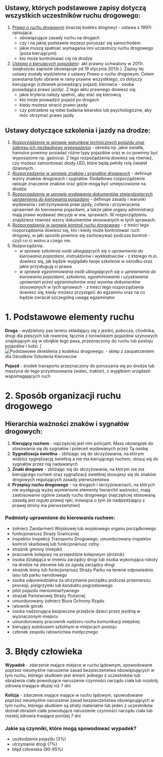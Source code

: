 ## Ustawy, których podstawowe zapisy dotyczą wszystkich uczestników ruchu drogowego:
1. [_Prawo o ruchu drogowym_](https://isap.sejm.gov.pl/isap.nsf/download.xsp/WDU20210000450/T/D20210450L.pdf) (inaczej kodeks drogowy) - ustawa z 1997r. opisująca:
	- obowiązujące zasady ruchu na drogach
	- czy i na jakiej podstawie możesz poruszać się samochodem
	- jakie muszą spełniać wymagania inni uczestnicy ruchu drogowego (poza kierującymi)
	- kto może kontrolować cię na drodze
2. [_Ustawa o kierujących pojazdami_](https://isap.sejm.gov.pl/isap.nsf/download.xsp/WDU20110300151/T/D20110151L.pdf)- akt prawny uchwalony w 2011r. (większośc zapisów obowiązuje od 19 stycznia 2013r.). Zapisy tej ustawy zostały wydzielone z ustawy _Prawo o ruchu drogowym_. Celem powstania było ubranie w ramy prawne wszystkiego, co dotyczy kierującego (człowiek prowadzący pojazd; kierowca - osoba posiadająca prawo jazdy). Z tego aktu prawnego dowiesz się:
	- jakie kryteria należy spełnić, aby stać się kierowcą
	- kto może prowadzić pojazd po drogach
	- kiedy możesz stracić prawo jazdy
	- czy potrzebne są tobie badania lekarskie lub psychologiczne, aby móc otrzymać prawo jazdy

## Ustawy dotyczące szkolenia i jazdy na drodze:
1. [_Rozporządzenie w sprawie warunków technicznych pojazdu oraz zakresu ich niezbędnego wyposażenia_](https://isap.sejm.gov.pl/isap.nsf/download.xsp/WDU20160002022/O/D20162022.pdf) - określa np. jakie światła, hamulce powinny posiadać różne typy pojazdów oraz w co powinny być wyposazone np. gaśnica). Z tego rozpożądzenia dowiesz się również, czy możesz zamontować diody LED, które będą pełniły rolę świateł dziennych.
2. [_Rozporządzenie w sprawie znaków i sygnałów drogowych_](https://isap.sejm.gov.pl/isap.nsf/download.xsp/WDU20190002310/O/D20192310.pdf) - definiuje wzory znaków drogowych i sygnałów. Dodatkowo rozporządzenie opisuje znaczenie znaków oraz gdzie mogą być umiejscowione na drodze.
3. [_Rozporządzenie w sprawie wydawania dokumentów stwierdzających uprawnienia do kierowania pojazdami_](https://isap.sejm.gov.pl/isap.nsf/download.xsp/WDU20160000231/O/D20160231.pdf) - definiuje zasady i warunki wydawania i zatrzymywania praw jazdy, cofania i przywracania uprawnień do kierowania pojazdami, a także jakie organy administracji mają prawo wydawać decyzje w ww. sprawach. W rozporządzeniu znajdziesz również wzory dokumentów stosowanych w tych sprawach.
4. [_Rozporządzenie w sprawie kontroli ruchu drogowego_](https://isap.sejm.gov.pl/isap.nsf/download.xsp/WDU20081320841/O/D20080841.pdf) - z treści tego rozporządzenia dowiesz się, kto i kiedy może kontrolować ruch drogowy, w jaki sposób powinno się zachowywać podczas kontroli - czyli co ci wolno a czego nie.
5. Rozporządznia:
	- _w sprawie szkolenia osób ubiegających się o uprawnienia do kierowania pojazdami, instruktorów i wykładowców_ - z którego m.in. dowiesz się, jak będzie wyglądało twoje szkolenie w ośrodku oraz jakie przysługują ci prawa
	- _w sprawie egzaminowania osób ubiegających się o uprawnienia do kierowania pojazdami, szkolenia, egzaminowania i uzyskiwania uprawnień przez egzaminatorów oraz wzorów dokumentów stosowanych w tych sprawach_ - z treści tego rozporządzenia dowiesz się, kiedy możesz przystąpić do egzaminu oraz na co będzie zwracał szczególną uwagę egzaminator

# 1. Podstawowe elementy ruchu

**Droga** - wydzielony pas terenu składający się z jezdni, pobocza, chodnika, drogi dla pieszych lub rowerów, łącznie z torowiskiem pojazdów szynowych znajdującym się w obrębie tego pasa, przeznaczony do ruchu lub postoju pojazdów i ludzi.
[![Podstawowe określenia z kodeksu drogowego. - sklep z zaopatrzeniem dla  Ośrodków Szkolenia Kierowców](https://www.zdajtesty.pl/wp-content/uploads/2019/02/image-47.png)

**Pojazd** - środek transportu przeznaczony do poruszania się po drodze lub maszyna do tego przystosowania (walec, traktor), z wyjątkiem urządzeń wspomagających ruch

# 2. Sposób organizacji ruchu drogowego

## Hierarchia ważności znaków i sygnałów drogowych:
1. **Kierujący ruchem** - najczęściej jest nim policjant. Masz obowiązek do stosowania się do sygnałów i poleceń wydawanych przez Tą osobę
2. **Sygnalizacja świetlna** - zbliżając się do skrzyżowania, na którym widzisz sygnalizację świetlną a nie ma kierującego ruchem, stosuj się do sygnałów przez nią nadawanych
3. **Znaki drogowe** - zbliżając się do skrzyżowania, na którym nie ma kierującego ruchem oraz sygnalizacji świetlnej stosujesz się do znaków drogowych regulujących zasady pierwszeństwa
4. **Przepisy ruchu drogowego** - na drogach i skrzyżowaniach, na których nie występują wyżej wymienione elementy hierarchii ważności, mają zastosowanie ogólne zasady ruchu drogowego (najczęściej stosowaną zasadą jest _reguła prawej ręki_, mówiąca o tym że nadjeżdżający z prawej strony ma pierwszeństwo)

### Podmioty uprawnione do kierowania ruchem:
- żołnierz Żandarmerii Wojskowej lub wojskowego organu porządkowego
- funkcjonariusz Straży Granicznej
- inspektor Inspekcji Transportu Drogowego, umundurowany inspektor kontroli skarbowej lub funkcjonariusz celny
- strażnik gminny (miejski)
- pracownik kolejowy na przejeździe kolejowym (dróżnik)
- osoba działająca w imieniu zarządcy drogi lub osoba wykonująca roboty na drodze na zlecenie lub za zgodą zarządcy drogi
- strażnik leśny lub funkcjonariusz Straży Parku na terenie odpowiednio lasu lub parku narodowego
- osoba odpowiedzialna za utrzymanie porządku podczas przemarszu procesji, pielgrzymki lub konduktu pogrzebowego
- pilot pojazdu nienionmartywnego
- strażak Państwowej Straży Pożarnej
- umundurowany żołnierz Biura Ochrony Rządu
- ratownik górski
- osoba nadzorująca bezpieczne przejście dzieci przez jezdnię w wyznaczonym miejscu
- umundurowany pracownik nadzoru ruchu komunikacji miejskiej
- kierujący autobusem szkolnym w miejscach postoju
- członek zespołu ratownictwa medycznego

# 3. Błędy człowieka

**Wypadek** - zdarzenie mające miejsce w ruchu lądownym, spowodowane poprzez nieumyślne naruszenie zasad bezpieczeństwa obowiązujących w tym ruchu, którego skutkiem jest śmierć jednego z uczestników lub obrażenia ciała powodujące naruszenie czynności narządu ciała lub rozstrój zdrowia trwające dłużej niż 7 dni

**Kolizja** - zdarzenie mające mające w ruchu lądowym, spowodowane poprzez nieumyślne naruszenie zasad bezpieczeństwa obowiązujących w tym ruchu, którego skutkiem są straty materialne lub jeden z uczestników doznał obrażeń ciała powodujące naruszenie czynności narządu ciała lub rozstój zdrowia trwające poniżej 7 dni

### Jakie są czynniki, które mogą spowodować wypadek?
- uszkodzenie pojazdu (3%)
- utrzymanie drogi (7%)
- błąd człowieka (90-95%)